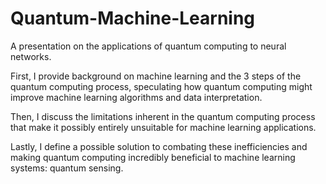 # Quantum-Machine-Learning
A presentation on the applications of quantum computing to neural networks.


First, I provide background on machine learning and the 3 steps of the quantum computing process, speculating how quantum computing might improve machine learning algorithms and data interpretation.

Then, I discuss the limitations inherent in the quantum computing process that make it possibly entirely unsuitable for machine learning applications.

Lastly, I define a possible solution to combating these inefficiencies and making quantum computing incredibly beneficial to machine learning systems: quantum sensing.
